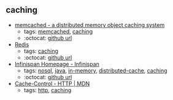 caching 
---
* [memcached - a distributed memory object caching system](http://memcached.org/)
    * tags: [memcached](../tags/memcached.md), [caching](../tags/caching.md)
    * :octocat: [github url](https://github.com/memcached/memcached)
* [Redis](https://redis.io/)
    * tags: [caching](../tags/caching.md)
    * :octocat: [github url](https://github.com/antirez/redis)
* [Infinispan Homepage - Infinispan](http://infinispan.org/)
    * tags: [nosql](../tags/nosql.md), [java](../tags/java.md), [in-memory](../tags/in-memory.md), [distributed-cache](../tags/distributed-cache.md), [caching](../tags/caching.md)
    * :octocat: [github url](https://github.com/infinispan/infinispan)
* [Cache-Control - HTTP | MDN](https://developer.mozilla.org/en-US/docs/Web/HTTP/Headers/Cache-Control)
    * tags: [http](../tags/http.md), [caching](../tags/caching.md)
